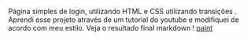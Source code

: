 Página simples de login, utilizando HTML e CSS utilizando transições . 
Aprendi esse projeto através de um tutorial do youtube e modifiquei de acordo com meu estilo.
Veja o resultado final 
markdown ! [paint](img/paint.png)
